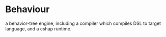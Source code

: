 # Behaviour
a behavior-tree engine, including a compiler which compiles DSL to target language, and a cshap runtime.
